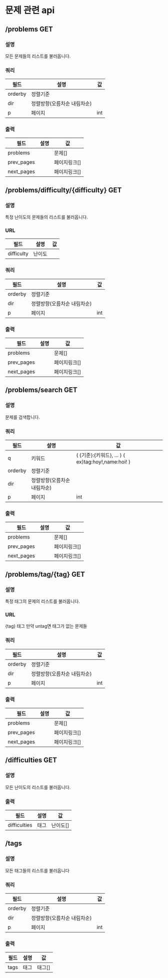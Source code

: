 # 문제 관련 api

## /problems GET

### 설명

모든 문제들의 리스트를 불러옵니다.

### 쿼리

| 필드 | 설명 | 값 |
| --- | --- | --- |
| orderby  | 정렬기준 |   |
| dir | 정렬방향(오름차순 내림차순) |   |
| p | 페이지 | int |

### 출력

| 필드 | 설명 | 값 |
| --- | --- | --- |
| problems |   | 문제[] |
| prev_pages |   | 페이지링크[] |
| next_pages |   | 페이지링크[] |

## /problems/difficulty/{difficulty} GET

### 설명

특정 난이도의 문제들의 리스트를 불러옵니다.

### URL

| 필드 | 설명 | 값 |
| --- | --- | --- |
| difficulty | 난이도 |   |

### 쿼리

| 필드 | 설명 | 값 |
| --- | --- | --- |
| orderby  | 정렬기준 |   |
| dir | 정렬방향(오름차순 내림차순) |   |
| p | 페이지 | int |


### 출력

| 필드 | 설명 | 값 |
| --- | --- | --- |
| problems |   | 문제[] |
| prev_pages |   | 페이지링크[] |
| next_pages |   | 페이지링크[] |

## /problems/search GET

### 설명

문제를 검색합니다.

### 쿼리

| 필드 | 설명 | 값 |
| --- | --- | --- |
| q | 키워드 | ( {기준}:{키워드}, ... ) ( ex)tag:hoy!,name:hoi! ) |
| orderby  | 정렬기준 |   |
| dir | 정렬방향(오름차순 내림차순) |   |
| p | 페이지 | int |

### 출력

| 필드 | 설명 | 값 |
| --- | --- | --- |
| problems |   | 문제[] |
| prev_pages |   | 페이지링크[] |
| next_pages |   | 페이지링크[] |

## /problems/tag/{tag} GET

### 설명

특정 태그의 문제의 리스트를 불러옵니다.

### URL

{tag} 태그 만약 untag면 태그가 없는 문제들

### 쿼리

| 필드 | 설명 | 값 |
| --- | --- | --- |
| orderby  | 정렬기준 |   |
| dir | 정렬방향(오름차순 내림차순) |   |
| p | 페이지 | int |

### 출력

| 필드 | 설명 | 값 |
| --- | --- | --- |
| problems |   | 문제[] |
| prev_pages |   | 페이지링크[] |
| next_pages |   | 페이지링크[] |

## /difficulties GET

### 설명

모든 난이도의 리스트를 불러옵니다.

### 출력

| 필드 | 설명 | 값 |
| --- | --- | --- |
| difficulties | 태그 | 난이도[] |

## /tags

### 설명

모든 태그들의 리스트를 불러옵니다

### 쿼리

| 필드 | 설명 | 값 |
| --- | --- | --- |
| orderby  | 정렬기준 |   |
| dir | 정렬방향(오름차순 내림차순) |   |
| p | 페이지 | int |

### 출력

| 필드 | 설명 | 값 |
| --- | --- | --- |
| tags | 태그 | 태그[] |
